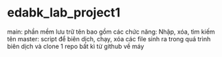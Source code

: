 # edabk_lab_project1
main: phần mềm lưu trữ tên bao gồm các chức năng: Nhập, xóa, tìm kiếm tên
master: script để biên dịch, chạy, xóa các file sinh ra trong quá trình biên dịch và clone 1 repo bất kì từ github về máy
